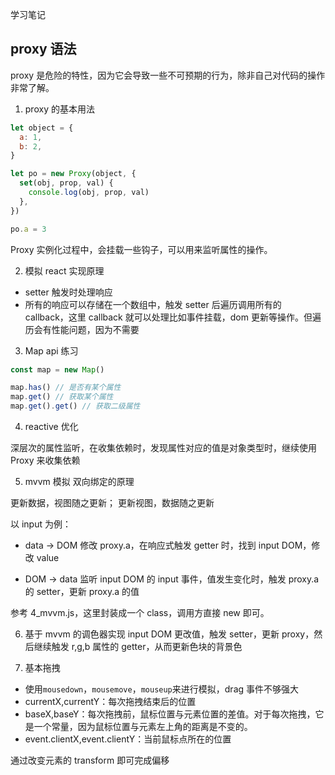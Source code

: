 学习笔记

## proxy 语法

proxy 是危险的特性，因为它会导致一些不可预期的行为，除非自己对代码的操作非常了解。

1. proxy 的基本用法

```js
let object = {
  a: 1,
  b: 2,
}

let po = new Proxy(object, {
  set(obj, prop, val) {
    console.log(obj, prop, val)
  },
})

po.a = 3
```

Proxy 实例化过程中，会挂载一些钩子，可以用来监听属性的操作。

2. 模拟 react 实现原理

- setter 触发时处理响应
- 所有的响应可以存储在一个数组中，触发 setter 后遍历调用所有的 callback，这里 callback 就可以处理比如事件挂载，dom 更新等操作。但遍历会有性能问题，因为不需要

3. Map api 练习

```js
const map = new Map()

map.has() // 是否有某个属性
map.get() // 获取某个属性
map.get().get() // 获取二级属性
```

4. reactive 优化

深层次的属性监听，在收集依赖时，发现属性对应的值是对象类型时，继续使用 Proxy 来收集依赖

5. mvvm 模拟
   双向绑定的原理

更新数据，视图随之更新；
更新视图，数据随之更新

以 input 为例：

- data -> DOM
  修改 proxy.a，在响应式触发 getter 时，找到 input DOM，修改 value

- DOM -> data
  监听 input DOM 的 input 事件，值发生变化时，触发 proxy.a 的 setter，更新 proxy.a 的值

参考 4_mvvm.js，这里封装成一个 class，调用方直接 new 即可。

6. 基于 mvvm 的调色器实现
   input DOM 更改值，触发 setter，更新 proxy，然后继续触发 r,g,b 属性的 getter，从而更新色块的背景色

7. 基本拖拽

- 使用`mousedown`，`mousemove`，`mouseup`来进行模拟，drag 事件不够强大
- currentX,currentY：每次拖拽结束后的位置
- baseX,baseY：每次拖拽前，鼠标位置与元素位置的差值。对于每次拖拽，它是一个常量，因为鼠标位置与元素左上角的距离是不变的。
- event.clientX,event.clientY：当前鼠标点所在的位置

通过改变元素的 transform 即可完成偏移
